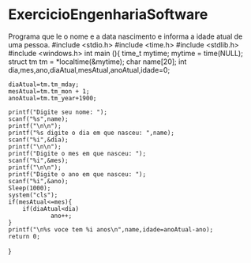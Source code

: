 # ExercicioEngenhariaSoftware
Programa que le o nome e a data nascimento e informa a idade atual de uma pessoa.
#include <stdio.h>
#include <time.h>
#include <stdlib.h>
#include <windows.h>
int main (){
    time_t mytime;
    mytime = time(NULL);
    struct tm tm = *localtime(&mytime);
    char name[20];
    int dia,mes,ano,diaAtual,mesAtual,anoAtual,idade=0;

    diaAtual=tm.tm_mday;
    mesAtual=tm.tm_mon + 1;
    anoAtual=tm.tm_year+1900;

    printf("Digite seu nome: ");
    scanf("%s",name);
    printf("\n\n");
    printf("%s digite o dia em que nasceu: ",name);
    scanf("%i",&dia);
    printf("\n\n");
    printf("Digite o mes em que nasceu: ");
    scanf("%i",&mes);
    printf("\n\n");
    printf("Digite o ano em que nasceu: ");
    scanf("%i",&ano);
    Sleep(1000);
    system("cls");
    if(mesAtual<=mes){
        if(diaAtual<dia)
                ano++;
    }
    printf("\n%s voce tem %i anos\n",name,idade=anoAtual-ano);
    return 0;
}
